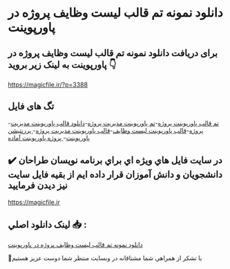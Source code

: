 # دانلود نمونه تم قالب لیست وظایف پروژه در پاورپوینت

## برای دریافت دانلود نمونه تم قالب لیست وظایف پروژه در پاورپوینت به لینک زیر بروید 👇

https://magicfile.ir/?p=3388

## تگ های فایل

-[تم قالب پاورپوینت پروژه](https://magicfile.ir/product/%d9%86%d9%85%d9%88%d9%86%d9%87-%d8%aa%d9%85-%d9%82%d8%a7%d9%84%d8%a8%d9%84%db%8c%d8%b3%d8%aa-%d9%88%d8%b8%d8%a7%db%8c%d9%81-%d9%be%d8%b1%d9%88%da%98%d9%87-%d8%af%d8%b1-%d9%be%d8%a7%d9%88%d8%b1%d9%be%d9%88%db%8c%d9%86%d8%aa/)-[تم پاورپوینت مدیریت پروژه](https://magicfile.ir/product/%d9%86%d9%85%d9%88%d9%86%d9%87-%d8%aa%d9%85-%d9%82%d8%a7%d9%84%d8%a8%d9%84%db%8c%d8%b3%d8%aa-%d9%88%d8%b8%d8%a7%db%8c%d9%81-%d9%be%d8%b1%d9%88%da%98%d9%87-%d8%af%d8%b1-%d9%be%d8%a7%d9%88%d8%b1%d9%be%d9%88%db%8c%d9%86%d8%aa/)-[دانلود قالب پاورپوینت مدیریت پروژه](https://magicfile.ir/product/%d9%86%d9%85%d9%88%d9%86%d9%87-%d8%aa%d9%85-%d9%82%d8%a7%d9%84%d8%a8%d9%84%db%8c%d8%b3%d8%aa-%d9%88%d8%b8%d8%a7%db%8c%d9%81-%d9%be%d8%b1%d9%88%da%98%d9%87-%d8%af%d8%b1-%d9%be%d8%a7%d9%88%d8%b1%d9%be%d9%88%db%8c%d9%86%d8%aa/)-[قالب پاورپوینت لیست وظایف](https://magicfile.ir/product/%d9%86%d9%85%d9%88%d9%86%d9%87-%d8%aa%d9%85-%d9%82%d8%a7%d9%84%d8%a8%d9%84%db%8c%d8%b3%d8%aa-%d9%88%d8%b8%d8%a7%db%8c%d9%81-%d9%be%d8%b1%d9%88%da%98%d9%87-%d8%af%d8%b1-%d9%be%d8%a7%d9%88%d8%b1%d9%be%d9%88%db%8c%d9%86%d8%aa/)-[قالب پاورپوینت مدیریت پروژه](https://magicfile.ir/product/%d9%86%d9%85%d9%88%d9%86%d9%87-%d8%aa%d9%85-%d9%82%d8%a7%d9%84%d8%a8%d9%84%db%8c%d8%b3%d8%aa-%d9%88%d8%b8%d8%a7%db%8c%d9%81-%d9%be%d8%b1%d9%88%da%98%d9%87-%d8%af%d8%b1-%d9%be%d8%a7%d9%88%d8%b1%d9%be%d9%88%db%8c%d9%86%d8%aa/)-[ پرزنتیشن پاورپوینت](https://magicfile.ir/product/%d9%86%d9%85%d9%88%d9%86%d9%87-%d8%aa%d9%85-%d9%82%d8%a7%d9%84%d8%a8%d9%84%db%8c%d8%b3%d8%aa-%d9%88%d8%b8%d8%a7%db%8c%d9%81-%d9%be%d8%b1%d9%88%da%98%d9%87-%d8%af%d8%b1-%d9%be%d8%a7%d9%88%d8%b1%d9%be%d9%88%db%8c%d9%86%d8%aa/)-[ پروژه پاورپوینت آماده](https://magicfile.ir/product/%d9%86%d9%85%d9%88%d9%86%d9%87-%d8%aa%d9%85-%d9%82%d8%a7%d9%84%d8%a8%d9%84%db%8c%d8%b3%d8%aa-%d9%88%d8%b8%d8%a7%db%8c%d9%81-%d9%be%d8%b1%d9%88%da%98%d9%87-%d8%af%d8%b1-%d9%be%d8%a7%d9%88%d8%b1%d9%be%d9%88%db%8c%d9%86%d8%aa/)

## ✔️ در سايت فايل هاي ويژه اي براي برنامه نويسان طراحان دانشجويان و دانش آموزان قرار داده ايم از بقيه فايل سايت نيز ديدن فرماييد

https://magicfile.ir


## لينک دانلود اصلي 📥 :

[دانلود نمونه تم قالب لیست وظایف پروژه در پاورپوینت](https://magicfile.ir/product/%d9%86%d9%85%d9%88%d9%86%d9%87-%d8%aa%d9%85-%d9%82%d8%a7%d9%84%d8%a8%d9%84%db%8c%d8%b3%d8%aa-%d9%88%d8%b8%d8%a7%db%8c%d9%81-%d9%be%d8%b1%d9%88%da%98%d9%87-%d8%af%d8%b1-%d9%be%d8%a7%d9%88%d8%b1%d9%be%d9%88%db%8c%d9%86%d8%aa/) 


🙏با تشکر از همراهي شما مشتاقانه در وبسایت منتظر شما دوست عزیز هستیم

